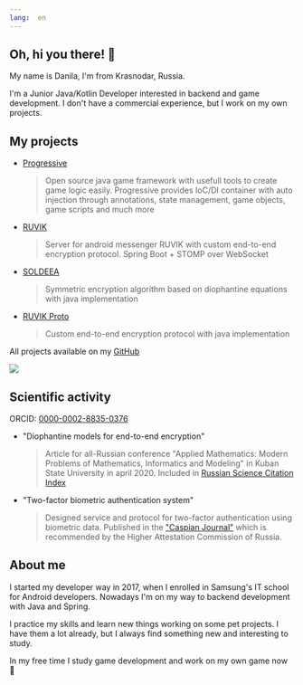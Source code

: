 ```yaml
---
lang:  en
---
```

## Oh, hi you there! 👋

<p>My name is Danila, I'm from Krasnodar, Russia.</p>
I'm a Junior Java/Kotlin Developer interested in backend and game development.
I don't have a commercial experience, but I work on my own projects.

## My projects
- [Progressive](https://github.com/CrissNamon/progressive)
    > Open source java game framework with usefull tools to create game logic easily. Progressive provides IoC/DI container with auto injection through annotations, state management, game objects, game scripts and much more
- [RUVIK](https://github.com/CrissNamon/ruvik-server)
    > Server for android messenger RUVIK with custom end-to-end encryption protocol. Spring Boot + STOMP over WebSocket
- [SOLDEEA](https://github.com/CrissNamon/soldeea)
    > Symmetric encryption algorithm based on diophantine equations with java implementation
- [RUVIK Proto](https://github.com/CrissNamon/ruvik-proto-java)
    > Custom end-to-end encryption protocol with java implementation
    
All projects available on my [GitHub](https://github.com/CrissNamon)
    
<img src="https://github-readme-stats.vercel.app/api?username=crissnamon&title_color=0074D9&text_color=E5C07B&icon_color=2ECC40&border_color=30363D&bg_color=161B22&show_icons=true&cache_seconds=1800&locale=en&border_radius=5&hide=,issues,&count_private=true&include_all_commit=true"/>

## Scientific activity
ORCID: [0000-0002-8835-0376](https://orcid.org/0000-0002-8835-0376)
- "Diophantine models for end-to-end encryption"
    > Article for all-Russian conference "Applied Mathematics: Modern Problems of Mathematics, Informatics and Modeling" in Kuban State University in april 2020. Included in [Russian Science Citation Index](https://www.elibrary.ru/item.asp?id=46415961)
- "Two-factor biometric authentication system"
    > Designed service and protocol for two-factor authentication using biometric data. Published in the ["Caspian Journal"](https://www.elibrary.ru/item.asp?id=47395217) which is recommended by the Higher Attestation Commission of Russia. 

## About me
<p>I started my developer way in 2017, when I enrolled in Samsung's IT school for Android developers. Nowadays I'm on my way to backend development with Java and Spring.</p>
<p>I practice my skills and learn new things working on some pet projects. I have them a lot already, but I always find something new and interesting to study.</p>
<p>In my free time I study game development and work on my own game now 🙂</p>
